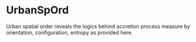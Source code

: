 # UrbanSpOrd
Urban spatial order reveals the logics behind accretion process measure by orientation, configuration, entropy as provided here. 
